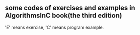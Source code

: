 some codes of exercises and examples in AlgorithmsInC book(the third edition)
------
'E' means exercise, 'C' means program example.

